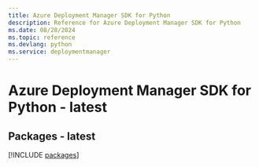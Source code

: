 ```yaml
---
title: Azure Deployment Manager SDK for Python
description: Reference for Azure Deployment Manager SDK for Python
ms.date: 08/28/2024
ms.topic: reference
ms.devlang: python
ms.service: deploymentmanager
---
```

# Azure Deployment Manager SDK for Python - latest
## Packages - latest
[!INCLUDE [packages](deployment-manager-index.md)]
